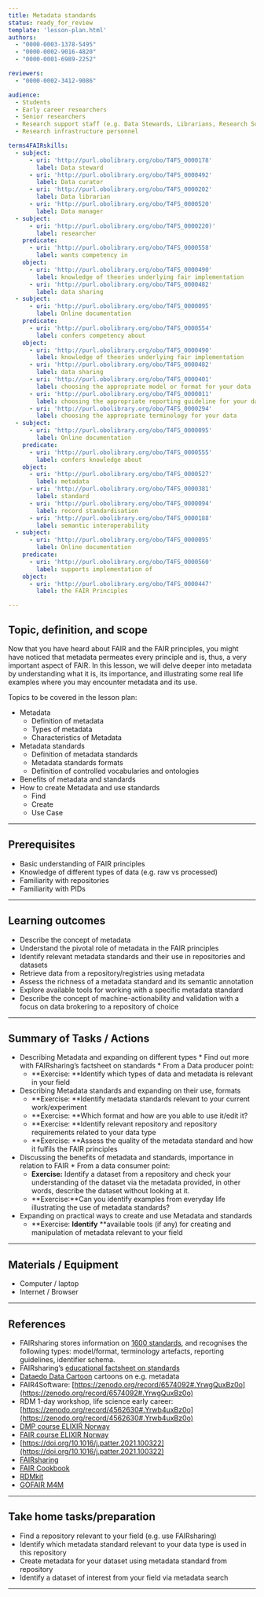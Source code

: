 ```yaml
---
title: Metadata standards
status: ready_for_review
template: 'lesson-plan.html'
authors:
  - "0000-0003-1378-5495"
  - "0000-0002-9016-4820"
  - "0000-0001-6989-2252"

reviewers:
  - "0000-0002-3412-9086"

audience:
  - Students
  - Early career researchers
  - Senior researchers 
  - Research support staff (e.g. Data Stewards, Librarians, Research Software Engineers)
  - Research infrastructure personnel

terms4FAIRskills:
  - subject:
      - uri: 'http://purl.obolibrary.org/obo/T4FS_0000178'
        label: Data steward
      - uri: 'http://purl.obolibrary.org/obo/T4FS_0000492'
        label: Data curator
      - uri: 'http://purl.obolibrary.org/obo/T4FS_0000202'
        label: Data librarian
      - uri: 'http://purl.obolibrary.org/obo/T4FS_0000520'
        label: Data manager
  - subject:
      - uri: 'http://purl.obolibrary.org/obo/T4FS_0000220)'
        label: researcher
    predicate:
      - uri: 'http://purl.obolibrary.org/obo/T4FS_0000558'
        label: wants competency in
    object:
      - uri: 'http://purl.obolibrary.org/obo/T4FS_0000490'
        label: knowledge of theories underlying fair implementation
      - uri: 'http://purl.obolibrary.org/obo/T4FS_0000482'
        label: data sharing
  - subject:
      - uri: 'http://purl.obolibrary.org/obo/T4FS_0000095'
        label: Online documentation
    predicate:
      - uri: 'http://purl.obolibrary.org/obo/T4FS_0000554'
        label: confers competency about
    object:
      - uri: 'http://purl.obolibrary.org/obo/T4FS_0000490'
        label: knowledge of theories underlying fair implementation
      - uri: 'http://purl.obolibrary.org/obo/T4FS_0000482'
        label: data sharing
      - uri: 'http://purl.obolibrary.org/obo/T4FS_0000401'
        label: choosing the appropriate model or format for your data
      - uri: 'http://purl.obolibrary.org/obo/T4FS_0000011'
        label: choosing the appropriate reporting guideline for your data
      - uri: 'http://purl.obolibrary.org/obo/T4FS_0000294'
        label: choosing the appropriate terminology for your data
  - subject:
      - uri: 'http://purl.obolibrary.org/obo/T4FS_0000095'
        label: Online documentation
    predicate:
      - uri: 'http://purl.obolibrary.org/obo/T4FS_0000555'
        label: confers knowledge about
    object:
      - uri: 'http://purl.obolibrary.org/obo/T4FS_0000527'
        label: metadata
      - uri: 'http://purl.obolibrary.org/obo/T4FS_0000381'
        label: standard
      - uri: 'http://purl.obolibrary.org/obo/T4FS_0000094'
        label: record standardisation
      - uri: 'http://purl.obolibrary.org/obo/T4FS_0000188'
        label: semantic interoperability
  - subject:
      - uri: 'http://purl.obolibrary.org/obo/T4FS_0000095'
        label: Online documentation
    predicate:
      - uri: 'http://purl.obolibrary.org/obo/T4FS_0000560'
        label: supports implementation of
    object:
      - uri: 'http://purl.obolibrary.org/obo/T4FS_0000447'
        label: the FAIR Principles

--- 
```



## Topic, definition, and scope

Now that you have heard about FAIR and the FAIR principles, you might have noticed that metadata permeates every principle and is, thus, a very important aspect of FAIR. In this lesson, we will delve deeper into metadata by understanding what it is, its importance, and illustrating some real life examples where you may encounter metadata and its use. 

Topics to be covered in the lesson plan: 



* Metadata
    * Definition of metadata 
    * Types of metadata
    * Characteristics of Metadata
* Metadata standards
    * Definition of metadata standards
    * Metadata standards formats
    * Definition of controlled vocabularies and ontologies
* Benefits of metadata and standards 
* How to create Metadata and use standards
    * Find
    * Create
    * Use Case


---

## Prerequisites

* Basic understanding of FAIR principles
* Knowledge of different types of data (e.g. raw vs processed)
* Familiarity with repositories 
* Familiarity with PIDs

---

## Learning outcomes



* Describe the concept of metadata
* Understand the pivotal role of metadata in the FAIR principles 
* Identify relevant metadata standards and their use in repositories and datasets
* Retrieve data from a repository/registries using metadata
* Assess the richness of a metadata standard and its semantic annotation
* Explore available tools for working with a specific metadata standard
* Describe the concept of machine-actionability and validation with a focus on data brokering to a repository of choice


---

## Summary of Tasks / Actions



* Describing Metadata and expanding on different types
        * Find out more with FAIRsharing’s factsheet on standards
        * From a Data producer point:
    * **Exercise: **Identify which types of data and metadata is relevant in your field
* Describing Metadata standards and expanding on their use, formats
    * **Exercise: **Identify metadata standards relevant to your current work/experiment
    * **Exercise: **Which format and how are you able to use it/edit it?
    * **Exercise: **Identify relevant repository and repository requirements related to your data type
    * **Exercise: **Assess the quality of the metadata standard and how it fulfils the FAIR principles
* Discussing the benefits of metadata and standards, importance in relation to FAIR
        * From a data consumer point:
    * **Exercise:** Identify a dataset from a repository and check your understanding of the dataset via the metadata provided, in other words, describe the dataset without looking at it.
    * **Exercise:**Can you identify examples from everyday life illustrating the use of metadata standards?
* Expanding on practical ways to create and use Metadata and standards
    * **Exercise: **Identify** **available tools (if any) for creating and manipulation of metadata relevant to your field


---

## Materials / Equipment



* Computer / laptop
* Internet / Browser


---

## References



* FAIRsharing stores information on [1600 standards](https://fairsharing.org/search?fairsharingRegistry=Standard&page=1), and recognises the following types: model/format, terminology artefacts, reporting guidelines, identifier schema.
* FAIRsharing’s [educational factsheet on standards](https://fairsharing.org/educational#standards)
* [Dataedo Data Cartoon](https://dataedo.com/cartoon) cartoons on e.g. metadata
* FAIR4Software: [https://zenodo.org/record/6574092#.YrwgQuxBz0o](https://zenodo.org/record/6574092#.YrwgQuxBz0o) 
* RDM 1-day workshop, life science early career: [https://zenodo.org/record/4562630#.Yrwb4uxBz0o](https://zenodo.org/record/4562630#.Yrwb4uxBz0o)
* [DMP course ELIXIR Norway](https://github.com/korbinib/DMP-writing-workshop) 
* [FAIR course ELIXIR Norway](https://github.com/elixir-oslo/fair-dm-2022-course)
* [https://doi.org/10.1016/j.patter.2021.100322](https://doi.org/10.1016/j.patter.2021.100322) 
* [FAIRsharing](https://fairsharing.org/search?fairsharingRegistry=Standard) 
* [FAIR Cookbook](https://faircookbook.elixir-europe.org/content/home.html)
* [RDMkit](https://rdmkit.elixir-europe.org/)
* [GOFAIR M4M](https://www.gofairfoundation.org/m4m/)


---
## Take home tasks/preparation



* Find a repository relevant to your field (e.g. use FAIRsharing)
* Identify which metadata standard relevant to your data type is used in this repository
* Create metadata for your dataset using metadata standard from repository
* Identify a dataset of interest from your field via metadata search 


---



